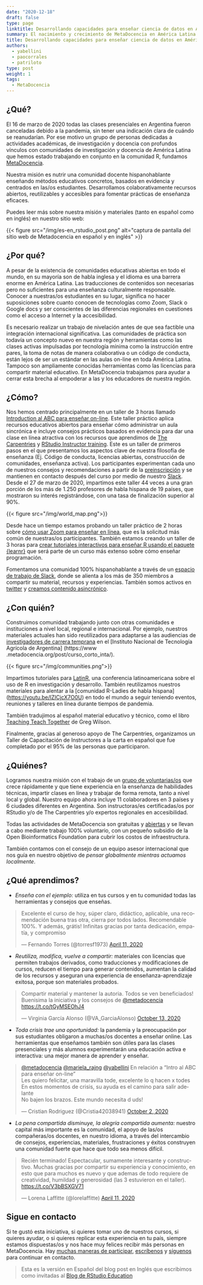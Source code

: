```yaml
---
date: "2020-12-18"
draft: false
type: page
linktitle: Desarrollando capacidades para enseñar ciencia de datos en América Latina
summary: El nacimiento y crecimiento de MetaDocencia en América Latina para nutrir una comunidad de educadores de habla hispana en 2020 y más allá.
title: Desarrollando capacidades para enseñar ciencia de datos en América Latina
authors: 
  - yabellini
  - paocorrales
  - patriloto
type: post
weight: 1
tags: 
  - MetaDocencia
---
```


## ¿Qué?

El 16 de marzo de 2020 todas las clases presenciales en Argentina fueron canceladas debido a la pandemia, sin tener una indicación clara de cuándo se reanudarían. Por ese motivo un grupo de personas dedicadas a actividades académicas, de investigación y docencia con profundos vínculos con  comunidades de investigación y docencia de América Latina que hemos estado trabajando en conjunto en la comunidad R, fundamos [MetaDocencia](https://www.metadocencia.org/). 

Nuestra misión es nutrir una comunidad docente hispanohablante enseñando métodos educativos concretos, basados en evidencia y centrados en las/os estudiantes. Desarrollamos colaborativamente recursos abiertos, reutilizables y accesibles para fomentar prácticas de enseñanza eficaces.

Puedes leer más sobre nuestra misión y materiales (tanto en español como en inglés) en nuestro sitio web:

{{< figure src="/img/es-en_rstudio_post.png" alt="captura de pantalla del sitio web de Metadocencia en español y en inglés" >}}


## ¿Por qué?

A pesar de la existencia de comunidades educativas abiertas en todo el mundo, en su mayoría son de habla inglesa y el idioma es una barrera enorme en América Latina. Las traducciones de contenidos son necesarias pero no suficientes para una enseñanza culturalmente responsable. Conocer a nuestras/os estudiantes en su lugar, significa no hacer suposiciones sobre cuanto conocen de tecnologías como Zoom, Slack o Google docs y ser conscientes de las diferencias regionales en cuestiones como el acceso a Internet y la accesibilidad.

Es necesario realizar un trabajo de nivelación antes de que sea factible una integración internacional significativa. Las comunidades de práctica son todavía un concepto nuevo en nuestra región y herramientas como las clases activas impulsadas por tecnología mínima como la instrucción entre pares, la toma de notas de manera colaborativa o un código de conducta, están lejos de ser un estándar en las aulas on-line en toda América Latina. Tampoco son ampliamente conocidas herramientas como las licencias para compartir material educativo. En MetaDocencia trabajamos para ayudar a cerrar esta brecha al empoderar a las y los educadores de nuestra región. 

## ¿Cómo?

Nos hemos centrado principalmente en un taller de 3 horas llamado [Introduction al ABC para enseñar on-line](https://www.metadocencia.org/cursos/abc-online/intro-abc/). Este taller práctico aplica recursos educativos abiertos para enseñar cómo administrar un aula sincrónica e incluye consejos prácticos basados en evidencia para dar una clase en línea atractiva con los recursos que aprendimos de [The Carpentries](https://carpentries.org/) y [RStudio Instructor training](https://education.rstudio.com/trainers/). Este es un taller de primeros pasos en el que presentamos los aspectos clave de nuestra filosofía de enseñanza (Ej. Código de conducta, licencias abiertas, construcción de comunidades, enseñanza activa). Los participantes experimentan cada uno de nuestros consejos y recomendaciones a partir de la [preinscripción](https://docs.google.com/forms/d/e/1FAIpQLSddnptIAMdRgJYH0Vm6cNrk63x5f969Rd4pbuoGKmDgN02xFw/viewform) y se mantienen en contacto después del curso por medio de nuestro [Slack](https://join.slack.com/t/metadocencia/shared_invite/zt-ek8a0rup-MQB_5qUKhr9zIGKQAUImXA). Desde el 27 de marzo de 2020, impartimos este taller 44 veces a una gran porción de los más de 1.250 profesores de habla hispana de 19 países, que mostraron su interés registrándose, con una tasa de finalización superior al 90%.

{{< figure src="/img/world_map.png">}}

Desde hace un tiempo estamos probando un taller práctico de 2 horas sobre [cómo usar Zoom para enseñar en línea](https://www.metadocencia.org/cursos/herramientas/zoom/), que es la solicitud más común de nuestras/os participantes. También estamos creando un taller de 3 horas para [crear tutoriales interactivos para enseñar R usando el paquete {learnr}](https://youtu.be/n6IaftU1yjM) que será parte de un curso más extenso sobre cómo enseñar programación.

Fomentamos una comunidad 100% hispanohablante a través de un [espacio de trabajo de Slack](https://join.slack.com/t/metadocencia/shared_invite/zt-ek8a0rup-MQB_5qUKhr9zIGKQAUImXA), donde se alienta a los más de 350 miembros a compartir su material, recursos y experiencias. También somos activos en [twitter](https://twitter.com/metadocencia) y [creamos contenido asincrónico](https://www.metadocencia.org/).

## ¿Con quién?

Construimos comunidad trabajando junto con otras comunidades e instituciones a nivel local, regional e internacional. Por ejemplo, nuestros materiales actuales han sido reutilizados para adaptarse a las audiencias de [investigadores de carrera temprana](https://www.metadocencia.org/post/redintajoven/) en el [Instituto Nacional de Tecnología Agrícola de Argentina] (https://www .metadocencia.org/post/curso_corto_inta/).

{{< figure src="/img/communities.png">}}

Impartimos tutoriales para [LatinR](https://latin-r.com/), una conferencia latinoamericana sobre el uso de R en investigación y desarrollo. También reutilizamos nuestros materiales para alentar a la [comunidad R-Ladies de habla hispana] (https://youtu.be/lZICjcX7O0U) en todo el mundo a seguir teniendo eventos, reuniones y talleres en línea durante tiempos de pandemia.

También tradujimos al español material educativo y técnico, como el libro [Teaching Teach Together](https://teachtogether.tech/es/index.html) de Greg Wilson.

Finalmente, gracias al generoso apoyo de The Carpentries, organizamos un Taller de Capacitación de Instructores a la carta en español que fue completado por el 95% de las personas que participaron.

## ¿Quiénes?

Logramos nuestra misión con el trabajo de un [grupo de voluntarias/os](https://www.metadocencia.org/en/#equipo) que crece rápidamente y que tiene experiencia en la enseñanza de habilidades técnicas, impartir clases en línea y trabajar de forma remota, tanto a nivel local y global. Nuestro equipo ahora incluye 11 colaboradores en 3 países y 6 ciudades diferentes en Argentina. Son instructoras/es certificadas/os por RStudio y/o de The Carpentries y/o expertos regionales en accesibilidad.

Todas las actividades de MetaDocencia son gratuitas y [abiertas](https://github.com/MetaDocencia) y se llevan a cabo mediante trabajo 100% voluntario, con un pequeño subsidio de la Open Bioinformatics Foundation para cubrir los costos de infraestructura.

También contamos con el consejo de un equipo asesor internacional que nos guía en nuestro objetivo de *pensar globalmente mientras actuamos localmente*.

## ¿Qué aprendimos?

- *Enseña con el ejemplo:* utiliza en tus cursos y en tu comunidad todas las herramientas y consejos que enseñas.

<blockquote class="twitter-tweet"><p lang="es" dir="ltr">Excelente el curso de hoy, súper claro, didáctico, aplicable, una recomendación buena tras otra, cierra por todos lados. Recomendable 100%. Y además, grátis! Infinitas gracias por tanta dedicación, empatía, y compromiso</p>&mdash; Fernando Torres (@torresf1973) <a href="https://twitter.com/torresf1973/status/1249007107153821696?ref_src=twsrc%5Etfw">April 11, 2020</a></blockquote> <script async src="https://platform.twitter.com/widgets.js" charset="utf-8"></script> 

- *Reutiliza, modifica, vuelve a compartir:* materiales con licencias que permiten trabajos derivados, como traducciones y modificaciones de cursos, reducen el tiempo para generar contenidos, aumentan la calidad de los recursos y aseguran una experiencia de enseñanza-aprendizaje exitosa, porque son materiales probados.

<blockquote class="twitter-tweet"><p lang="es" dir="ltr">Compartir material y mantener la autoria. Todos se ven beneficiados! Buenisima la iniciativa y los consejos de <a href="https://twitter.com/metadocencia?ref_src=twsrc%5Etfw">@metadocencia</a> <a href="https://t.co/tGyMSEOhJ4">https://t.co/tGyMSEOhJ4</a></p>&mdash; Virginia García Alonso (@VA_GarciaAlonso) <a href="https://twitter.com/VA_GarciaAlonso/status/1316133568150732801?ref_src=twsrc%5Etfw">October 13, 2020</a></blockquote> <script async src="https://platform.twitter.com/widgets.js" charset="utf-8"></script> 


- *Toda crisis trae una oportunidad:* la pandemia y la preocupación por sus estudiantes obligaron a muchas/os docentes a enseñar online. Las herramientas que enseñamos también son útiles para las clases presenciales y más alumnos experimentarán una educación activa e interactiva: una mejor manera de aprender y enseñar.

<blockquote class="twitter-tweet"><p lang="es" dir="ltr"><a href="https://twitter.com/metadocencia?ref_src=twsrc%5Etfw">@metadocencia</a> <a href="https://twitter.com/mariela_rajng?ref_src=twsrc%5Etfw">@mariela_rajng</a> <a href="https://twitter.com/yabellini?ref_src=twsrc%5Etfw">@yabellini</a> En relación a “Intro al ABC para enseñar on-line”<br>Les quiero felicitar, una maravilla tode, excelente lo q hacen x todes<br>En estos momentos de crisis, su ayuda es el camino para salir adelante<br>No bajen los brazos. Este mundo necesita d uds!</p>&mdash; Cristian Rodriguez (@Cristia42038941) <a href="https://twitter.com/Cristia42038941/status/1312051133687492610?ref_src=twsrc%5Etfw">October 2, 2020</a></blockquote> <script async src="https://platform.twitter.com/widgets.js" charset="utf-8"></script> 

-   *La pena compartida disminuye, la alegría compartida aumenta:* nuestro capital más importante es la comunidad, el apoyo de las/os compañeras/os docentes, en nuestro idioma, a través del intercambio de consejos, experiencias, materiales, frustraciones y éxitos construyen una comunidad fuerte que hace que todo sea menos difícil.

<blockquote class="twitter-tweet"><p lang="es" dir="ltr">Recién terminado! Espectacular, sumamente interesante y constructivo. Muchas gracias por compartir su experiencia y conocimiento, en esto que para muchos es nuevo y que ademas de todo requiere de creatividad, humildad y generosidad (las 3 estuvieron en el taller). <a href="https://t.co/V3bBSXGV71">https://t.co/V3bBSXGV71</a></p>&mdash; Lorena Laffitte (@lorelaffitte) <a href="https://twitter.com/lorelaffitte/status/1248992029037809664?ref_src=twsrc%5Etfw">April 11, 2020</a></blockquote> <script async src="https://platform.twitter.com/widgets.js" charset="utf-8"></script> 

## Sigue en contacto

Si te gustó esta iniciativa, si quieres tomar uno de nuestros cursos, si quieres ayudar, o si quieres replicar esta experiencia en tu país, siempre estamos dispuestas/os y nos hace muy felices recibir más personas en MetaDocencia. Hay [muchas maneras de participar](https://www.metadocencia.org/post/como-colaborar/), [escríbenos](https://www.metadocencia.org/#contact) y [síguenos](https://twitter.com/metadocencia) para continuar en contacto.

> Esta es la versión en Español del blog post en Inglés que escribimos como invitadas al [Blog de RStudio Education](https://education.rstudio.com/blog/2020/12/metadocencia/)
